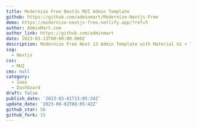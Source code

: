 ```yaml
---
title: Modernize Free NextJs MUI Admin Template
github: https://github.com/adminmart/Modernize-Nextjs-Free
demo: https://modernize-nextjs-free.netlify.app/?ref=5
author: AdminMart.com
author_link: https://github.com/adminmart
date: 2023-03-13T00:00:00.000Z
description: Modernize Free Next 13 Admin Template with Material Ui + Typescript.
ssg:
  - Nextjs
css:
  - MUI
cms: null
category:
  - Saas
  - Dashboard
draft: false
publish_date: '2023-03-01T13:05:24Z'
update_date: '2023-08-02T08:05:42Z'
github_star: 56
github_fork: 15
---
```

